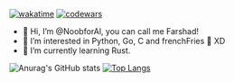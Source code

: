 [![wakatime](https://wakatime.com/badge/user/7dae04ad-9fb6-4918-a864-d33fd4947a05.svg)](https://wakatime.com/@7dae04ad-9fb6-4918-a864-d33fd4947a05) [![codewars](https://www.codewars.com/users/NoobforAl/badges/micro)](https://www.codewars.com/users/NoobforAl)

- 👋 Hi, I’m @NoobforAl, you can call me Farshad!
- 👀 I’m interested in Python, Go, C and frenchFries 🍟 XD
- 🌱 I’m currently learning Rust.
<!---
- 📫 How to reach me ? send email ;)
- 📧 Email: FarshadSarmali@pm.me
--->

![Anurag's GitHub stats](https://github-readme-stats.vercel.app/api?username=NoobforAl&show_icons=true&theme=dracula)
[![Top Langs](https://github-readme-stats.vercel.app/api/top-langs/?username=NoobforAl&layout=compact&theme=dracula)](https://github.com/anuraghazra/github-readme-stats)

<!---
NoobforAl/NoobforAl is a ✨ special ✨ repository because its `README.md` (this file) appears on your GitHub profile.
You can click the Preview link to take a look at your changes.
--->

